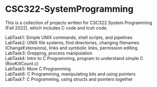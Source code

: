 # CSC322-SystemProgramming

This is a collection of projects written for CSC322 System Programming (Fall 2022), which includes C code and tcsh code.  
  
LabTask1: Simple UNIX commands, shell scripts, and pipelines  
LabTask2: UNIX file systems, find directories, changing filenames (ChangeExtensions), links and symbolic links, permission editing    
LabTask3: Grepping, process manipulation  
LabTask4: Intro to C Programming, program to understand simple C (RooKillCount.c)  
LabTask5: More C Programming  
LabTask6: C Programming, manipulating bits and using pointers  
LabTask7: C Programming, using structs and pointers together  
